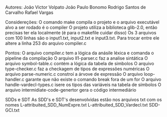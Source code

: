 Autores: 
João Victor Volpato
João Paulo Bonomo
Rodrigo Santos de Carvalho
Rafael Vargas

Considereções:
O comando make compila o projeto e o arquivo executável alvo a ser rodado é o compiler
O projeto utiliza a biblioteca glib-2.0, então precisas ter ela localmente (é para o makefile cuidar disso)
Os 3 arquivos com 100 linhas são o input1.txt, input2.txt e input3.txt. Para trocar entre ele altere a linha 253 do arquivo compiler.c

Pontos:
O arquivo compiler.c tem a lógica da anásile léxica e comanda o pipeline da compilação
O arquivo ll1-parser.c faz a analise sintática
O arquivo symbol-table.c contém a lógica da tabela de simbolos
O arquivo type-checker.c faz a checkagem de tipos de expressões numéricas
O arquivo parse-numeric.c constroí a árvove de expressão
O arquivo loop-handler.c garante que não existe o comando break fora de um for
O arquivo handle-vardecl-types.c isere os tipos das variáveis na tabela de símbolos
O arquivo intermidiate-code-genertor gera o código intermediário

SDDs e SDT
As SDD's e SDT's desenvolvidas estão nos arquivos txt com os nomes
L-attribuited_SDD_NumExpre.txt
L-attribuited_SDD_Vardecl.txt
SDD-GCI.txt
